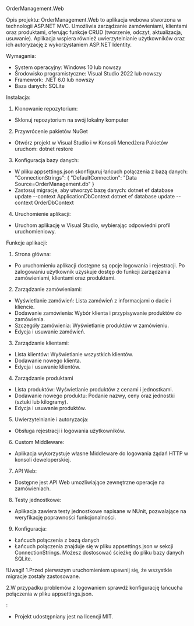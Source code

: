 OrderManagement.Web

Opis projektu:
OrderManagement.Web to aplikacja webowa stworzona w technologii ASP.NET MVC. Umożliwia zarządzanie zamówieniami, klientami oraz produktami, oferując funkcje CRUD (tworzenie, odczyt, aktualizacja, usuwanie). Aplikacja wspiera również uwierzytelnianie użytkowników oraz ich autoryzację z wykorzystaniem ASP.NET Identity.

Wymagania:
- System operacyjny: Windows 10 lub nowszy
- Środowisko programistyczne: Visual Studio 2022 lub nowszy
- Framework: .NET 6.0 lub nowszy
- Baza danych: SQLite

Instalacja:
1. Klonowanie repozytorium:
  - Sklonuj repozytorium na swój lokalny komputer
2. Przywrócenie pakietów NuGet
  - Otwórz projekt w Visual Studio i w Konsoli Menedżera Pakietów uruchom: dotnet restore
3. Konfiguracja bazy danych:
  - W pliku appsettings.json skonfiguruj łańcuch połączenia z bazą danych: "ConnectionStrings": { 
                                                                                                  "DefaultConnection": "Data Source=OrderManagement.db"
                                                                                                }
  - Zastosuj migracje, aby utworzyć bazę danych:  dotnet ef database update --context ApplicationDbContext
                                                  dotnet ef database update --context OrderDbContext
4. Uruchomienie aplikacji:
  - Uruchom aplikację w Visual Studio, wybierając odpowiedni profil uruchomieniowy.


Funkcje aplikacji:

1. Strona główna:
  - Po uruchomieniu aplikacji dostępne są opcje logowania i rejestracji. Po zalogowaniu użytkownik uzyskuje dostęp do funkcji zarządzania zamówieniami, klientami oraz produktami.

2. Zarządzanie zamówieniami:
  - Wyświetlanie zamówień: Lista zamówień z informacjami o dacie i kliencie.
  - Dodawanie zamówienia: Wybór klienta i przypisywanie produktów do zamówienia.
  - Szczegóły zamówienia: Wyświetlanie produktów w zamówieniu.
  - Edycja i usuwanie zamówień.
    
3. Zarządzanie klientami:
  - Lista klientów: Wyświetlanie wszystkich klientów.
  - Dodawanie nowego klienta.
  - Edycja i usuwanie klientów.
    
4. Zarządzanie produktami
  - Lista produktów: Wyświetlanie produktów z cenami i jednostkami.
  - Dodawanie nowego produktu: Podanie nazwy, ceny oraz jednostki (sztuki lub kilogramy).
  - Edycja i usuwanie produktów.
    
5. Uwierzytelnianie i autoryzacja:
  - Obsługa rejestracji i logowania użytkowników.
    
6. Custom Middleware:
  - Aplikacja wykorzystuje własne Middleware do logowania żądań HTTP w konsoli deweloperskiej.

7. API Web:
  - Dostępne jest API Web umożliwiające zewnętrzne operacje na zamówieniach.

8. Testy jednostkowe:
  - Aplikacja zawiera testy jednostkowe napisane w NUnit, pozwalające na weryfikację poprawności funkcjonalności.

9. Konfiguracja:
  - Łańcuch połączenia z bazą danych
  - Łańcuch połączenia znajduje się w pliku appsettings.json w sekcji ConnectionStrings. Możesz dostosować ścieżkę do pliku bazy danych SQLite.

!Uwagi!
1.Przed pierwszym uruchomieniem upewnij się, że wszystkie migracje zostały zastosowane.

2.W przypadku problemów z logowaniem sprawdź konfigurację łańcucha połączenia w pliku appsettings.json.


<Licencja>:
  - Projekt udostępniany jest na licencji MIT.
